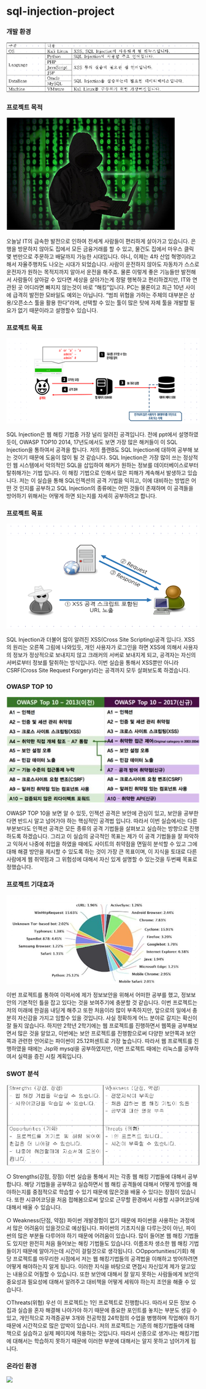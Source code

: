 # sql-injection-project

### 개발 환경
![](images/sqlinjection/sqlinjection개발환경.png)


### 프로젝트 목적
![](/images/sqlinjection/프로젝트목적.png)

오늘날 IT의 급속한 발전으로 인하여 전세계 사람들이 편리하게 살아가고 있습니다. 은행을 방문하지 않아도 집에서 모든 금융거래를 할 수 있고, 물건도 집에서 마우스 클릭 몇 번만으로 주문하고 배달까지 가능한 시대입니다. 
  아니, 이제는 4차 산업 혁명이라고 해서 자율주행차도 나오는 시대가 되었습니다. 사람이 운전하지 않아도 자동차가 스스로 운전자가 원하는 목적지까지 알아서 운전을 해주죠. 물론 이렇게 좋은 기능들만 발전해서 사람들이 살아갈 수 있다면 세상을 살아가는게 정말 행복하고 편리하겠지만, IT와 연관된 곳 어디라면 빠지지 않는것이 바로 “해킹”입니다. PC는 물론이고 최근 10년 사이에 급격히 발전한 모바일도 예외는 아닙니다. “범죄 위협을 가하는 주체의 대부분은 상용/오픈소스 툴을 활용 한다”라며, 선택할 수 있는 툴이 많은 탓에 자체 툴을 개발할 필요가 없기 때문이라고 설명할수 있습니다.
  
### 프로젝트 목표
![](images/sqlinjection/프로젝트목표1.png)

SQL Injection은 웹 해킹 기법중 가장 널리 알려진 공격입니다. 전에 ppt에서 설명하였듯이, OWASP TOP10 2014, 17년도에서도 보면 가장 많은 해커들이 이 SQL Injection을 통하여서 공격을 합니다. 저의 플랜B도 SQL Injection에 대하여 공부해 보는 것이기 때문에 도움이 많이 될 것 같습니다. SQL Injection은 가장 많이 쓰는 정상적인 웹 시스템에서 악의적인 SQL을 삽입하여 해커가 원하는 정보를 데이터베이스로부터 탈취해가는 기법 입니다. 이 해킹 기법으로 인해서 많은 피해가 계속해서 발생하고 있습니다. 저는 이 실습을 통해 SQL인젝션의 공격 기법을 익히고, 이에 대비하는 방법은 어떤 것 인지를 공부하고 SQL Injection의 종류에는 어떤 것들이 존재하며 이 공격들을 방어하기 위해서는 어떻게 하면 되는지를 자세히 공부하려고 합니다. 

### 프로젝트 목표
![](images/sqlinjection/프로젝트목표2.png)

SQL Injection과 더불어 많이 알려진 XSS(Cross Site Scripting)공격 입니다. XSS의 원리는 오른쪽 그림에 나와있듯, 개인 사용자가 로그인을 하면 XSS에 의해서 사용자의 정보가 정상적으로 보내지지 않고 크래커의 서버로 보내지게 되고, 공격자는 자신의 서버로부터 정보를 탈취하는 방식입니다. 이번 실습을 통해서 XSS뿐만 아니라 CSRF(Cross Site Request Forgery)라는 공격까지 모두 살펴보도록 하겠습니다.


### OWASP TOP 10
![](images/sqlinjection/OWASPTOP10.png)

OWASP TOP 10을 보면 알 수 있듯, 인젝션 공격은 보안에 관심이 있고, 보안을 공부한다면 반드시 알고 넘어가야 하는 핵심적인 공격법 입니다. 따라서 이번 실습에서는 다른 부분보다도 인젝션 공격은 모든 종류의 공격 기법들을 살펴보고 실습하는 방향으로 진행하도록 하겠습니다.
  그리고 이 실습의 궁극적인 목표는 제가 이 공격 기법들을 잘 파악하고 익혀서 나중에 취업을 하였을 때에도 사이트의 취약점을 면밀히 분석할 수 있고 그에 대해 해결 방안을 제시할 수 있도록 하는 것이 가장 큰 목표이며, 이 지식을 토대로 다른 사람에게 웹 취약점과 그 위험성에 대해서 자신 있게 설명할 수 있는것을 두번째 목표로 정했습니다.


### 프로젝트 기대효과
![](images/sqlinjection/프로젝트기대효과.png)

이번 프로젝트를 통하여 이력서에 제가 정보보안을 위해서 어떠한 공부를 했고, 정보보안의 기본적인 틀을
잡고 있다는 것을 보여주기에 충분할 것 같습니다. 이번 프로젝트는 저의 미래에 한걸음 내딛게 해주고
또한 처음이라 많이 부족하지만, 앞으로의 일에서 충분히 자신감을 가지고 임할수 있을 것입니다.
사실 정확하게 어느 분야로 갈지는 확신이 잘 들지 않습니다. 하지만 2학년 2학기에는 웹 프로젝트를 진행하면서 웹쪽을 공부해보면서 많은 것을 알았고, 이번에는 보안 프로젝트를 진행함으로써 다양한 보안쪽과 보안쪽과 관련한 언어로는 파이썬이 25.12퍼센트로 가장 높습니다. 따라서 웹 프로젝트를 진행하였을 때에는 Jsp와 mysql을 공부하였지만, 이번 프로젝트 때에는 리눅스를 공부하여서 실력을 증진 시킬 계획입니다.

### SWOT 분석
![](images/sqlinjection/SWOT분석.png)

○ Strengths(강점, 장점)
  이번 실습을 통해서 저는 각종 웹 해킹 기법들에 대해서 공부합니다. 해당 기법들을 공부하고 실습하면서 웹 해킹 공격들에 대해서 어떻게 방어를 해야하는지를 중점적으로 학습할 수 있기 때문에 많은것을 배울 수 있다는 장점이 있습니다. 또한 시큐어코딩을 처음 접해봄으로써 앞으로 근무할 환경에서 사용할 시큐어코딩에 대해서 배울 수 있습니다.

○ Weakness(단점, 약점)
 파이썬 개발경험이 없기 때문에 파이썬을 사용하는 과정에서 많은 어려움이 있을것으로 예상됩니다. 파이썬의 기초지식을 다루는것이 아닌, 파이썬의 많은 부분들 다루어야 하기 때문에 어려움이 있습니다.
  많이 들어본 웹 해킹 기법들도 있지만 완전히 처음 들어보는 해킹 기법들도 있습니다. 이름조차 생소한 웹 해킹 기법들이기 때문에 알아가는데 시간이 걸릴것으로 생각됩니다.
○Opportunities(기회)
  해당 프로젝트를 마무리한 시점에서 저는 웹 해킹기법들의 공격법을 이해하고 방어하려면 어떻게 해야하는지 알게 됩니다. 이러한 지식을 바탕으로 면접시 자신있게 제가 알고있는 내용으로 어필할 수 있습니다. 또한 보안에 대해서 잘 알지 못하는 사람들에게 보안의 중요성과 필요성에 대해서 알려주고 대비책을 어떻게 세워야 하는지 조언을 해줄 수 있습니다.

○Threats(위협)
  우선 이 프로젝트는 1인 프로젝트로 진행합니다. 따라서 모든 정보 수집과 실습을 혼자 해결해 나아가야 하기 때문에 중요한 포인트를 놓치는 부분도 생길 수 있고, 개인적으로 자격증공부 3개와 전공학점 24학점의 수업을 병행하며 작업해야 하기 때문에 시간적으로 많은 압박이 있습니다.
  저의 프로젝트는 기존의 해킹기법들에 대해 책으로 실습하고 실제 페이지에 적용하는 것입니다. 따라서 신종으로 생겨나는 해킹기법에 대해서는 학습하지 못하기 때문에 이러한 부분에 대해서는 알지 못하고 넘어가게 됩니다.

### 온라인 환경
![](images/sqlinjection/.png)


